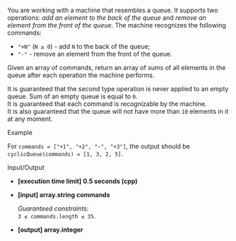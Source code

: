
You are working with a machine that resembles a queue. It supports two operations:  _add an element to the back of the queue_  and  _remove an element from the front of the queue_. The machine recognizes the following commands:

-   `"+N"`  (`N ≥ 0`) - add  `N`  to the back of the queue;
-   `"-"`  - remove an element from the front of the queue.

Given an array of commands, return an array of sums of all elements in the queue after each operation the machine performs.

It is guaranteed that the second type operation is never applied to an empty queue. Sum of an empty queue is equal to  `0`.  
It is guaranteed that each command is recognizable by the machine.  
It is also guaranteed that the queue will not have more than  `10`  elements in it at any moment.

Example

For  `commands = ["+1", "+2", "-", "+3"]`, the output should be  
`cyclicQueue(commands) = [1, 3, 2, 5]`.

Input/Output

-   **[execution time limit] 0.5 seconds (cpp)**
    
-   **[input] array.string commands**
    
    _Guaranteed constraints:_  
    `3 ≤ commands.length ≤ 35`.
    
-   **[output] array.integer**